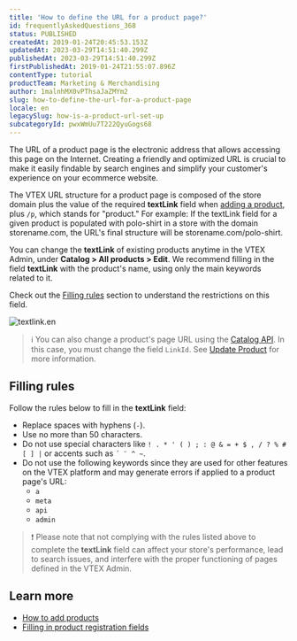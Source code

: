 ```yaml
---
title: 'How to define the URL for a product page?'
id: frequentlyAskedQuestions_368
status: PUBLISHED
createdAt: 2019-01-24T20:45:53.153Z
updatedAt: 2023-03-29T14:51:40.299Z
publishedAt: 2023-03-29T14:51:40.299Z
firstPublishedAt: 2019-01-24T21:55:07.896Z
contentType: tutorial
productTeam: Marketing & Merchandising
author: 1malnhMX0vPThsaJaZMYm2
slug: how-to-define-the-url-for-a-product-page
locale: en
legacySlug: how-is-a-product-url-set-up
subcategoryId: pwxWmUu7T222QyuGogs68
---
```


The URL of a product page is the electronic address that allows accessing this page on the Internet. Creating a friendly and optimized URL is crucial to make it easily findable by search engines and simplify your customer's experience on your ecommerce website.

The VTEX URL structure for a product page is composed of the store domain plus the value of the required **textLink** field when [adding a product](https://help.vtex.com/en/tutorial/adding-products--tutorials_2567), plus `/p`, which stands for "product."  For example: If the textLink field for a given product is populated with polo-shirt in a store with the domain storename.com, the URL's final structure will be storename.com/polo-shirt.

You can change the **textLink** of existing products anytime in the VTEX Admin, under **Catalog > All products > Edit**. We recommend filling in the field **textLink** with the product's name, using only the main keywords related to it.

Check out the [Filling rules](#filling-rules) section to understand the restrictions on this field.

![textlink.en](//images.ctfassets.net/alneenqid6w5/2FDLvlMqvZNRCAiCoFNbfB/3485de69b69d5245045063e617177c70/textlink.en.png)

>ℹ️ You can also change a product's page URL using the [Catalog API](https://developers.vtex.com/docs/api-reference/catalog-api#overview). In this case, you must change the field `LinkId`. See [Update Product](https://developers.vtex.com/vtex-rest-api/reference/catalog-api-put-product) for more information.

## Filling rules

Follow the rules below to fill in the **textLink** field:

- Replace spaces with hyphens (`-`).
- Use no more than 50 characters.
- Do not use special characters like `! . * ' ( ) ; : @ & = + $ , / ? % # [ ] |` or accents such as `´ ¨ ^ ~`.
- Do not use the following keywords since they are used for other features on the VTEX platform and may generate errors if applied to a product page's URL:
    * `a`
    * `meta`
    * `api`
    * `admin`

>❗ Please note that not complying with the rules listed above to complete the **textLink** field can affect your store's performance, lead to search issues, and interfere with the proper functioning of pages defined in the VTEX Admin.

## Learn more

- [How to add products](https://help.vtex.com/en/tutorial/adding-products--tutorials_2567)
- [Filling in product registration fields](https://help.vtex.com/en/tutorial/product-registration-fields--4dYXWIK3zyS8IceKkQseke)
